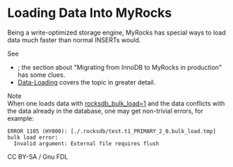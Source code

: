 # Loading Data Into MyRocks

Being a write-optimized storage engine, MyRocks has special ways to load data much faster than normal INSERTs would.

See

* ; the section about "Migrating from InnoDB to MyRocks in production" has some clues.
* [Data-Loading](https://github.com/facebook/mysql-5.6/wiki/Data-Loading) covers the topic in greater detail.

Note\
When one loads data with [rocksdb\_bulk\_load=1](myrocks-system-variables.md#rocksdb_bulk_load) and the data conflicts with the data already in the database, one may get non-trivial errors, for example:

```
ERROR 1105 (HY000): [./.rocksdb/test.t1_PRIMARY_2_0.bulk_load.tmp] bulk load error: 
  Invalid argument: External file requires flush
```

CC BY-SA / Gnu FDL
